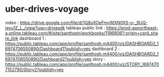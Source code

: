 # uber-drives-voyage
video : https://drive.google.com/file/d/1Q8sXOeFmvWXN0XS-o-_9UQ-jevu1Z_L_/view?usp=drivesdk
tableau public link : https://prod-apnortheast-a.online.tableau.com/#/site/santhosh/workbooks/1196806?:origin=card_share_link
dashboard 1 : https://public.tableau.com/app/profile/santhosh.m4400/viz/DASHBOARD2_16974706550890/Dashboard1?publish=yes
dashboard 2 : https://public.tableau.com/app/profile/santhosh.m4400/viz/DASHBOARD2_16974706550890/Dashboard2?publish=yes
story : https://public.tableau.com/app/profile/santhosh.m4400/viz/STORY_16974707152790/Story2?publish=yes
